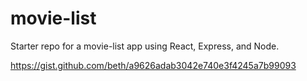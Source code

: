 # movie-list
Starter repo for a movie-list app using React, Express, and Node.

https://gist.github.com/beth/a9626adab3042e740e3f4245a7b99093



